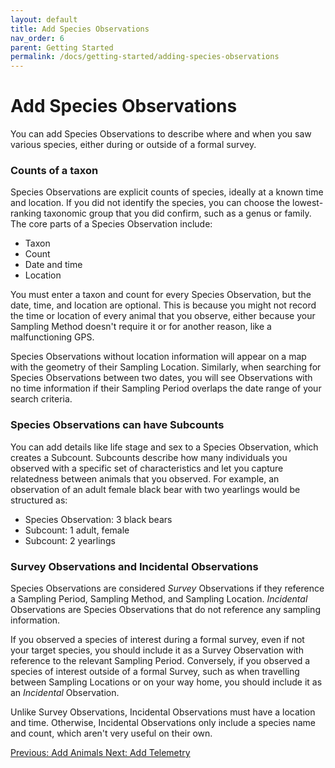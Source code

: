 ```yaml
---
layout: default
title: Add Species Observations
nav_order: 6
parent: Getting Started
permalink: /docs/getting-started/adding-species-observations
---
```


# Add Species Observations

You can add Species Observations to describe where and when you saw various species, either during or outside of a formal survey.

### Counts of a taxon

Species Observations are explicit counts of species, ideally at a known time and location. If you did not identify the species, you can choose the lowest-ranking taxonomic group that you did confirm, such as a genus or family. The core parts of a Species Observation include:

- Taxon
- Count
- Date and time
- Location

You must enter a taxon and count for every Species Observation, but the date, time, and location are optional. This is because you might not record the time or location of every animal that you observe, either because your Sampling Method doesn't require it or for another reason, like a malfunctioning GPS.

Species Observations without location information will appear on a map with the geometry of their Sampling Location. Similarly, when searching for Species Observations between two dates, you will see Observations with no time information if their Sampling Period overlaps the date range of your search criteria.

### Species Observations can have Subcounts

You can add details like life stage and sex to a Species Observation, which creates a Subcount. Subcounts describe how many individuals you observed with a specific set of characteristics and let you capture relatedness between animals that you observed. For example, an observation of an adult female black bear with two yearlings would be structured as:

- Species Observation: 3 black bears
- Subcount: 1 adult, female
- Subcount: 2 yearlings

### Survey Observations and Incidental Observations

Species Observations are considered _Survey_ Observations if they reference a Sampling Period, Sampling Method, and Sampling Location.
_Incidental_ Observations are Species Observations that do not reference any sampling information.

If you observed a species of interest during a formal survey, even if not your target species, you should include it as a Survey Observation with reference to the relevant Sampling Period. Conversely, if you observed a species of interest outside of a formal Survey, such as when travelling between Sampling Locations or on your way home, you should include it as an _Incidental_ Observation.

Unlike Survey Observations, Incidental Observations must have a location and time. Otherwise, Incidental Observations only include a species name and count, which aren't very useful on their own.

<a class="float-left" href="/docs/getting-started/add-animals">
Previous: Add Animals
</a>
<a class="float-right" href="/docs/getting-started/add-telemetry">
Next: Add Telemetry
</a>

